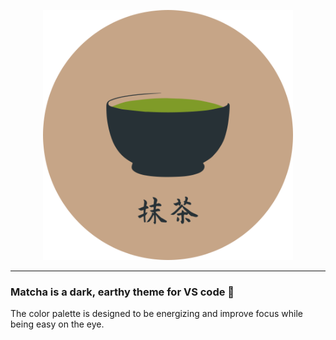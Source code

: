 <p align="center">
  <a href="https://marketplace.visualstudio.com/items?itemName=lucafalasco.matcha" target="_blank">
    <img src="https://raw.githubusercontent.com/lucafalasco/matcha/master/assets/logo.png" width="400px" />
  </a>
</p>

---

### Matcha is a dark, earthy theme for VS code 🍵
The color palette is designed to be energizing and improve focus while being easy on the eye.
